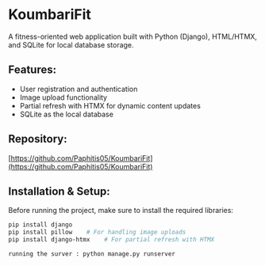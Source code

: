 # KoumbariFit

A fitness-oriented web application built with Python (Django), HTML/HTMX, and SQLite for local database storage.

## Features:
- User registration and authentication
- Image upload functionality
- Partial refresh with HTMX for dynamic content updates
- SQLite as the local database

## Repository:
[https://github.com/Paphitis05/KoumbariFit](https://github.com/Paphitis05/KoumbariFit)

## Installation & Setup:

Before running the project, make sure to install the required libraries:

```bash
pip install django
pip install pillow    # For handling image uploads
pip install django-htmx    # For partial refresh with HTMX

running the surver : python manage.py runserver
